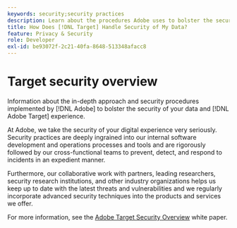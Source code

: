 ```yaml
---
keywords: security;security practices
description: Learn about the procedures Adobe uses to bolster the security of your data and Adobe [!DNL Target] experience. Download the Adobe [!DNL Target] Security Overview white paper.
title: How Does [!DNL Target] Handle Security of My Data?
feature: Privacy & Security
role: Developer
exl-id: be93072f-2c21-40fa-8648-513348afacc8
---
```

# Target security overview

Information about the in-depth approach and security procedures implemented by [!DNL Adobe] to bolster the security of your data and [!DNL Adobe Target] experience.

At Adobe, we take the security of your digital experience very seriously. Security practices are deeply ingrained into our internal software development and operations processes and tools and are rigorously followed by our cross-functional teams to prevent, detect, and respond to incidents in an expedient manner.

Furthermore, our collaborative work with partners, leading researchers, security research institutions, and other industry organizations helps us keep up to date with the latest threats and vulnerabilities and we regularly incorporate advanced security techniques into the products and services we offer.

For more information, see the [Adobe Target Security Overview](https://www.adobe.com/content/dam/cc/en/security/pdfs/AdobeTargetSecurityOverview.pdf) white paper.
